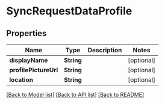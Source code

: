 # SyncRequestDataProfile

## Properties
Name | Type | Description | Notes
------------ | ------------- | ------------- | -------------
**displayName** | **String** |  | [optional] 
**profilePictureUrl** | **String** |  | [optional] 
**location** | **String** |  | [optional] 

[[Back to Model list]](../README.md#documentation-for-models) [[Back to API list]](../README.md#documentation-for-api-endpoints) [[Back to README]](../README.md)



